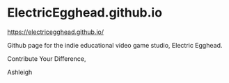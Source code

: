 # ElectricEgghead.github.io

https://electricegghead.github.io/

Github page for the indie educational video game studio, Electric Egghead.

Contribute Your Difference,

Ashleigh
